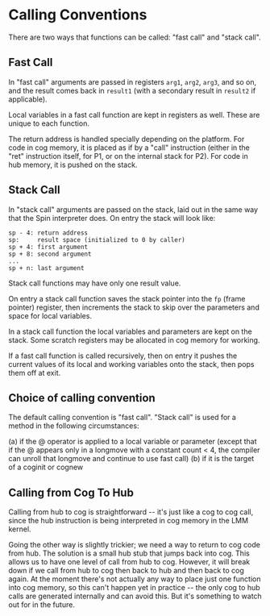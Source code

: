 Calling Conventions
===================

There are two ways that functions can be called: "fast call" and "stack call".

Fast Call
---------

In "fast call" arguments are passed in registers `arg1`, `arg2`, `arg3`, and so
on, and the result comes back in `result1` (with a secondary result in `result2`
if applicable).

Local variables in a fast call function are kept in registers as well. These
are unique to each function.

The return address is handled specially depending on the platform. For code
in cog memory, it is placed as if by a "call" instruction (either in
the "ret" instruction itself, for P1, or on the internal stack for P2).
For code in hub memory, it is pushed on the stack.

Stack Call
----------

In "stack call" arguments are passed on the stack, laid out in the same way
that the Spin interpreter does. On entry the stack will look like:

```
sp - 4: return address
sp:     result space (initialized to 0 by caller)
sp + 4: first argument
sp + 8: second argument
...
sp + n: last argument
```

Stack call functions may have only one result value.

On entry a stack call function saves the stack pointer into the `fp`
(frame pointer) register, then increments the stack to skip over the
parameters and space for local variables.

In a stack call function the local variables and parameters are kept on the
stack. Some scratch registers may be allocated in cog memory for working.

If a fast call function is called recursively, then on entry it pushes the
current values of its local and working variables onto the stack, then
pops them off at exit.

Choice of calling convention
----------------------------

The default calling convention is "fast call". "Stack call" is used for
a method in the following circumstances:

(a) if the @ operator is applied to a local variable or parameter (except
    that if the @ appears only in a longmove with a constant count < 4,
    the compiler can unroll that longmove and continue to use fast call)
(b) if it is the target of a coginit or cognew

Calling from Cog To Hub
-----------------------

Calling from hub to cog is straightforward -- it's just like a cog to cog
call, since the hub instruction is being interpreted in cog memory in
the LMM kernel.

Going the other way is slightly trickier; we need a way to return to
cog code from hub. The solution is a small hub stub that jumps back
into cog.  This allows us to have one level of call from hub to
cog. However, it will break down if we call from hub to cog then back
to hub and then back to cog again. At the moment there's not actually
any way to place just one function into cog memory, so this can't
happen yet in practice -- the only cog to hub calls are generated
internally and can avoid this. But it's something to watch out for in
the future.
